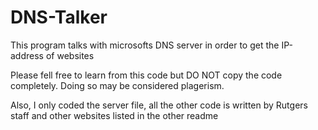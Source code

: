 # DNS-Talker
This program talks with microsofts DNS server in order to get the IP-address of websites

Please fell free to learn from this code but DO NOT copy the code completely. Doing so may be considered plagerism.

Also, I only coded the server file, all the other code is written by Rutgers staff and other websites listed in the other readme
